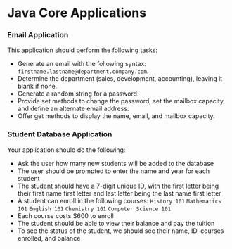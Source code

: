 # Java Core Applications

### Email Application

This application should perform the following tasks:

- Generate an email with the following syntax: `firstname.lastname@department.company.com`.
- Determine the department (sales, development, accounting), leaving it blank if none.
- Generate a random string for a password.
- Provide set methods to change the password, set the mailbox capacity, and define an alternate email address.
- Offer get methods to display the name, email, and mailbox capacity.

### Student Database Application
Your application should do the following:
- Ask the user how many new students will be added to the database
- The user should be prompted to enter the name and year for each student
- The student should have a 7-digit unique ID, with the first letter being their first name first letter and last letter being the last name first letter
- A student can enroll in the following courses:
`History 101`
`Mathematics 101`
`English 101`
`Chemistry 101`
`Computer Science 101`
- Each course costs $600 to enroll
- The student should be able to view their balance and pay the tuition
- To see the status of the student, we should see their name, ID, courses enrolled, and balance